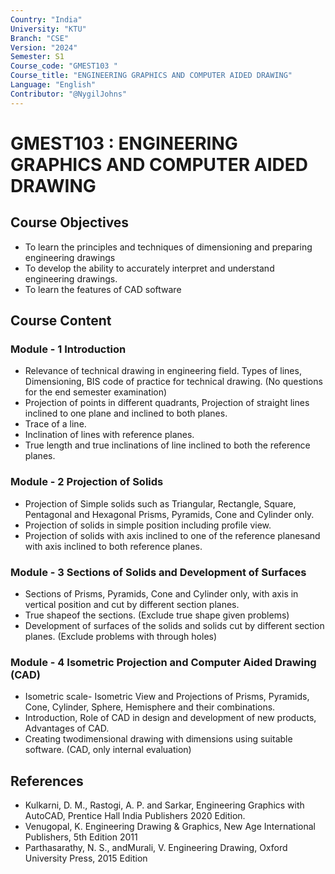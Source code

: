 ```yaml
---
Country: "India"
University: "KTU"
Branch: "CSE"
Version: "2024"
Semester: S1
Course_code: "GMEST103 "
Course_title: "ENGINEERING GRAPHICS AND COMPUTER AIDED DRAWING"
Language: "English"
Contributor: "@NygilJohns"
---
```


# GMEST103 : ENGINEERING GRAPHICS AND COMPUTER AIDED DRAWING


## Course Objectives
* To learn the principles and techniques of dimensioning and preparing engineering drawings
* To develop the ability to accurately interpret and understand engineering drawings. 
* To learn the features of CAD software 

## Course Content
### Module - 1 Introduction
* Relevance of technical drawing in engineering field. Types of lines, Dimensioning, BIS code of practice for technical drawing. (No questions for the end semester examination) 
* Projection of points in different quadrants, Projection of straight lines inclined to one plane and inclined to both planes.
* Trace of a line.
*  Inclination of lines with reference planes.
*  True length and true inclinations of line inclined to both the reference planes.  

### Module - 2 Projection of Solids
* Projection of Simple solids such as Triangular, Rectangle, Square, Pentagonal and Hexagonal Prisms, Pyramids, Cone and Cylinder only.
* Projection of solids in simple position including profile view. 
* Projection of solids with axis inclined to one of the reference planesand with axis inclined to both reference planes. 
 
  
### Module - 3 Sections of Solids and Development of Surfaces
* Sections of Prisms, Pyramids, Cone and Cylinder only, with axis in vertical position and cut by different section planes.
* True shapeof the sections. (Exclude true shape given problems)
* Development of surfaces of the solids and solids cut by different section planes. (Exclude problems with through holes)

### Module - 4 Isometric Projection and Computer Aided Drawing (CAD)
* Isometric scale- Isometric View and Projections of Prisms, Pyramids, Cone, Cylinder, Sphere, Hemisphere and their combinations.  
* Introduction, Role of CAD in design and development of new products, Advantages of CAD.
* Creating twodimensional drawing with dimensions using suitable software. (CAD, only internal evaluation)



## References
* Kulkarni, D. M., Rastogi, A. P. and Sarkar,  Engineering Graphics with AutoCAD, Prentice Hall India Publishers 2020 Edition. 
* Venugopal, K. Engineering Drawing & Graphics, New Age International Publishers, 5th Edition 2011
* Parthasarathy, N. S., andMurali, V.  Engineering Drawing, Oxford University Press, 2015 Edition
